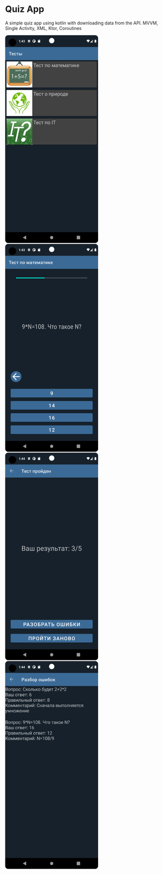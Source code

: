 # Quiz App
A simple quiz app using kotlin with downloading data from the API.
MVVM, Single Activity, XML, Ktor, Coroutines


<img src="https://github.com/kytomin/quiz-app/raw/main/images/1.png" width="300">    <img src="https://github.com/kytomin/quiz-app/raw/main/images/2.png" width="300">
<img src="https://github.com/kytomin/quiz-app/raw/main/images/3.png" width="300">    <img src="https://github.com/kytomin/quiz-app/raw/main/images/4.png" width="300">
